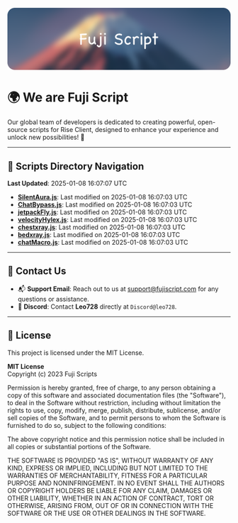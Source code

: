 ![Banner](.github/b.webp)

# 🌍 **We are Fuji Script**

Our global team of developers is dedicated to creating powerful, open-source scripts for Rise Client, designed to enhance your experience and unlock new possibilities! 🌟

---
<!-- SCRIPTS_NAVIGATION_START -->
## 📂 **Scripts Directory Navigation**

**Last Updated**: 2025-01-08 16:07:07 UTC

- **[SilentAura.js](scripts/SilentAura.js)**: Last modified on 2025-01-08 16:07:03 UTC
- **[ChatBypass.js](scripts/ChatBypass.js)**: Last modified on 2025-01-08 16:07:03 UTC
- **[jetpackFly.js](scripts/jetpackFly.js)**: Last modified on 2025-01-08 16:07:03 UTC
- **[velocityHylex.js](scripts/velocityHylex.js)**: Last modified on 2025-01-08 16:07:03 UTC
- **[chestxray.js](scripts/chestxray.js)**: Last modified on 2025-01-08 16:07:03 UTC
- **[bedxray.js](scripts/bedxray.js)**: Last modified on 2025-01-08 16:07:03 UTC
- **[chatMacro.js](scripts/chatMacro.js)**: Last modified on 2025-01-08 16:07:03 UTC

<!-- SCRIPTS_NAVIGATION_END -->

---

## 💬 **Contact Us**  
- 📬 **Support Email**: Reach out to us at [support@fujiscript.com](mailto:support@fujiscript.com) for any questions or assistance.  
- 💬 **Discord**: Contact **Leo728** directly at `Discord@leo728`.

---

## 📜 **License**

This project is licensed under the MIT License.  

**MIT License**  
Copyright (c) 2023 Fuji Scripts  

Permission is hereby granted, free of charge, to any person obtaining a copy of this software and associated documentation files (the "Software"), to deal in the Software without restriction, including without limitation the rights to use, copy, modify, merge, publish, distribute, sublicense, and/or sell copies of the Software, and to permit persons to whom the Software is furnished to do so, subject to the following conditions:  

The above copyright notice and this permission notice shall be included in all copies or substantial portions of the Software.  

THE SOFTWARE IS PROVIDED "AS IS", WITHOUT WARRANTY OF ANY KIND, EXPRESS OR IMPLIED, INCLUDING BUT NOT LIMITED TO THE WARRANTIES OF MERCHANTABILITY, FITNESS FOR A PARTICULAR PURPOSE AND NONINFRINGEMENT. IN NO EVENT SHALL THE AUTHORS OR COPYRIGHT HOLDERS BE LIABLE FOR ANY CLAIM, DAMAGES OR OTHER LIABILITY, WHETHER IN AN ACTION OF CONTRACT, TORT OR OTHERWISE, ARISING FROM, OUT OF OR IN CONNECTION WITH THE SOFTWARE OR THE USE OR OTHER DEALINGS IN THE SOFTWARE.  

